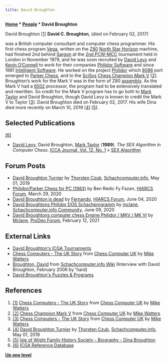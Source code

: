 ```yaml
---
title: David Broughton
---
```

**[Home](Home "Home") * [People](People "People") * David Broughton**

[](http://www.chesscomputeruk.com/html/chess_computers_-_the_uk_story.html) David Broughton <a id="cite-note-1" href="#cite-ref-1">[1]</a>
**David C. Broughton**, (died on February 02, 2017)

was a British computer consultant and computer chess programmer. His first chess program [Vega](Vega "Vega"), written on the [Z80](Z80 "Z80") [North Star Horizon](https://en.wikipedia.org/wiki/NorthStar_Horizon) machine, had finished 2nd behind [Sargon](Sargon "Sargon") at the [2nd PCW-MCC](PCW-MCC_1979 "PCW-MCC 1979") tournament held in London in November 1979, and he was soon recruited by [David Levy](David_Levy "David Levy") and [Kevin O’Connell](Kevin_O%E2%80%99Connell "Kevin O’Connell") to work for their companies [Philidor Software](Philidor_Software "Philidor Software") and since 1981 [Intelligent Software](Intelligent_Software "Intelligent Software"). He worked on the project [Philidor](Philidor "Philidor") which [8086](8086 "8086") port emerged to [Parker Chess](Parker_Chess "Parker Chess"), and to the [SciSys](Saitek "Saitek") [Chess Champion Mark V](Chess_Champion_Mark_V "Chess Champion Mark V") <a id="cite-note-2" href="#cite-ref-2">[2]</a>. Broughton’s work for the Mark V was in the form of Z80 [assembly](Assembly "Assembly"). As the Mark V had a [6502](6502 "6502") processor, the program had to be extensively translated and rewritten. So credit for the Mark V program has to go both to [Mark Taylor](Mark_Taylor "Mark Taylor") and David Broughton, though David Levy is known to credit the Mark V to Taylor <a id="cite-note-3" href="#cite-ref-3">[3]</a>. David Broughton died on February 02, 2017. His wife Dina died more recently on March 10, 2019 <a id="cite-note-4" href="#cite-ref-4">[4]</a> <a id="cite-note-5" href="#cite-ref-5">[5]</a>.

## Selected Publications

<a id="cite-note-6" href="#cite-ref-6">[6]</a>

- [David Levy](David_Levy "David Levy"), David Broughton, [Mark Taylor](Mark_Taylor "Mark Taylor") (**1989**). *The SEX Algorithm in Computer Chess*. [ICCA Journal, Vol. 12, No. 1](ICGA_Journal#12_1 "ICGA Journal") » [SEX Algorithm](SEX_Algorithm "SEX Algorithm")

## Forum Posts

- [David Broughton Turnier](https://www.schachcomputer.info/forum/showthread.php?t=5925) by [Thorsten Czub](Thorsten_Czub "Thorsten Czub"), [Schachcomputer.info](Computer_Chess_Forums "Computer Chess Forums"), May 01, 2019
- [Philidor/Parker Chess for PC (1983)](https://www.hiarcs.net/forums/viewtopic.php?t=9941) by Ben Redic Fy Fazan, [HIARCS Forum](Computer_Chess_Forums "Computer Chess Forums"), March 29, 2020
- [David Broughton is dead](https://www.hiarcs.net/forums/viewtopic.php?t=10011) by [Fernando](Fernando_Villegas "Fernando Villegas"), [HIARCS Forum](Computer_Chess_Forums "Computer Chess Forums"), June 04, 2020
- [David Broughtons Philidor DOS Schachprogramm](https://www.schachcomputer.info/forum/showthread.php?t=6209) by [mclane](Thorsten_Czub "Thorsten Czub"), [Schachcomputer.info Community](Computer_Chess_Forums "Computer Chess Forums"), June 09, 2020
- [David Broughtons computer chess Engine Philidor / MKV / MK VI](https://prodeo.actieforum.com/t256-david-broughtons-computer-chess-engine-philidor-mkv-mk-vi) by [Mclane](Thorsten_Czub "Thorsten Czub"), [ProDeo Forum](Computer_Chess_Forums "Computer Chess Forums"), February 12, 2021

## External Links

- [David Broughton's ICGA Tournaments](https://www.game-ai-forum.org/icga-tournaments/person.php?id=430)
- [Chess Computers - The UK Story](http://www.chesscomputeruk.com/html/chess_computers_-_the_uk_story.html) from [Chess Computer UK](http://www.chesscomputeruk.com/index.html) by [Mike Watters](Mike_Watters "Mike Watters")
- [Broughton, David](http://www.schach-computer.info/wiki/index.php/Broughton,_David) from [Schachcomputer.info Wiki](http://www.schach-computer.info/wiki/index.php/Hauptseite_En) (Interview with David Broughton, February 2006 by 'hard)
- [David Broughton's Puzzles & Programs](https://www.iwpcug.org/davidbro/)

## References

1. <a id="cite-ref-1" href="#cite-note-1">[1]</a> [Chess Computers - The UK Story](http://www.chesscomputeruk.com/html/chess_computers_-_the_uk_story.html) from [Chess Computer UK](http://www.chesscomputeruk.com/index.html) by [Mike Watters](Mike_Watters "Mike Watters")
1. <a id="cite-ref-2" href="#cite-note-2">[2]</a> [Chess Champion Mark V](http://www.chesscomputeruk.com/html/chess_champion_mark_v.html) from [Chess Computer UK](http://www.chesscomputeruk.com/index.html) by [Mike Watters](Mike_Watters "Mike Watters")
1. <a id="cite-ref-3" href="#cite-note-3">[3]</a> [Chess Computers - The UK Story](http://www.chesscomputeruk.com/html/chess_computers_-_the_uk_story.html) from [Chess Computer UK](http://www.chesscomputeruk.com/index.html) by [Mike Watters](Mike_Watters "Mike Watters")
1. <a id="cite-ref-4" href="#cite-note-4">[4]</a> [David Broughton Turnier](https://www.schachcomputer.info/forum/showthread.php?t=5925) by [Thorsten Czub](Thorsten_Czub "Thorsten Czub"), [Schachcomputer.info](Computer_Chess_Forums "Computer Chess Forums"), May 01, 2019
1. <a id="cite-ref-5" href="#cite-note-5">[5]</a> [Isle of Wight Family History Society - Biography - Dina Broughton](https://www.isle-of-wight-fhs.co.uk/dina_broughton_biog.html)
1. <a id="cite-ref-6" href="#cite-note-6">[6]</a> [ICGA Reference Database](ICGA_Journal#RefDB "ICGA Journal")

**[Up one level](People "People")**

